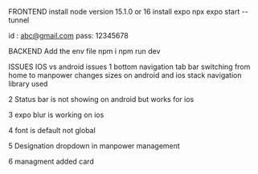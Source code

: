FRONTEND
install node version 15.1.0 or 16
install expo
npx expo start --tunnel

id : abc@gmail.com
pass: 12345678

BACKEND
Add the env file
npm i 
npm run dev


ISSUES
IOS vs android issues
1 bottom navigation tab bar switching from home to manpower changes sizes on android and ios
stack navigation library used 

2 Status bar is not showing on android but works for ios

3 expo blur is working on ios

4 font is default not global

5 Designation dropdown in manpower management

6 managment added card


